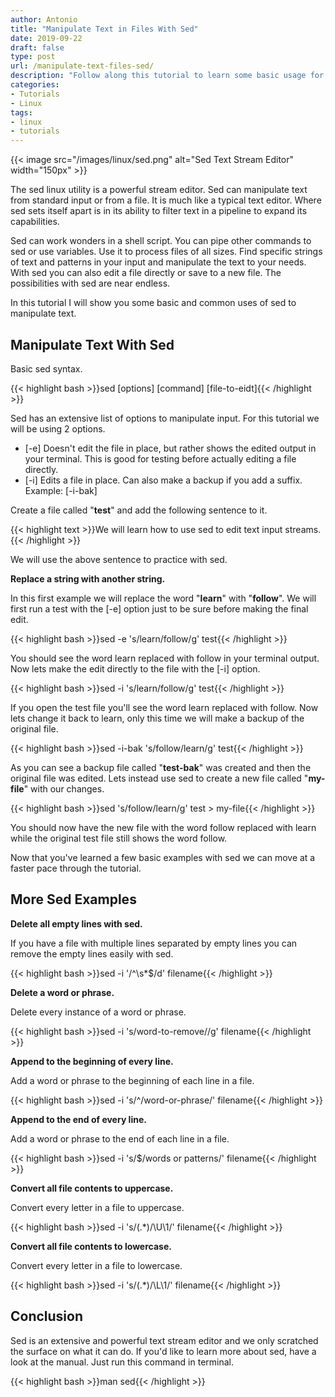 ```yaml
---
author: Antonio
title: "Manipulate Text in Files With Sed"
date: 2019-09-22
draft: false
type: post
url: /manipulate-text-files-sed/
description: "Follow along this tutorial to learn some basic usage for the sed linux command line utility. Learn how to manipulate text in files with sed using robust and powerful options."
categories:
- Tutorials
- Linux
tags:
- linux
- tutorials
---
```


{{< image src="/images/linux/sed.png" alt="Sed Text Stream Editor" width="150px" >}}

The sed linux utility is a powerful stream editor. Sed can manipulate text from standard input or from a file. It is much like a typical text editor. Where sed sets itself apart is in its ability to filter text in a pipeline to expand its capabilities.

<!--more-->

Sed can work wonders in a shell script. You can pipe other commands to sed or use variables. Use it to process files of all sizes. Find specific strings of text and patterns in your input and manipulate the text to your needs. With sed you can also edit a file directly or save to a new file. The possibilities with sed are near endless.

<!--adsense-->

In this tutorial I will show you some basic and common uses of sed to manipulate text.

## **Manipulate Text With Sed**

Basic sed syntax.

{{< highlight bash >}}sed [options] [command] [file-to-eidt]{{< /highlight >}}

Sed has an extensive list of options to manipulate input. For this tutorial we will be using 2 options.

- [-e] Doesn't edit the file in place, but rather shows the edited output in your terminal. This is good for testing before actually editing a file directly.
- [-i] Edits a file in place. Can also make a backup if you add a suffix. Example: [-i-bak]

Create a file called "**test**" and add the following sentence to it.

{{< highlight text >}}We will learn how to use sed to edit text input streams.{{< /highlight >}}

We will use the above sentence to practice with sed.

**Replace a string with another string.**

In this first example we will replace the word "**learn**" with "**follow**". We will first run a test with the [-e] option just to be sure before making the final edit.

{{< highlight bash >}}sed -e 's/learn/follow/g' test{{< /highlight >}}

You should see the word learn replaced with follow in your terminal output. Now lets make the edit directly to the file with the [-i] option.

{{< highlight bash >}}sed -i 's/learn/follow/g' test{{< /highlight >}}

If you open the test file you'll see the word learn replaced with follow. Now lets change it back to learn, only this time we will make a backup of the original file.

{{< highlight bash >}}sed -i-bak 's/follow/learn/g' test{{< /highlight >}}

As you can see a backup file called "**test-bak**" was created and then the original file was edited. Lets instead use sed to create a new file called "**my-file**" with our changes.

{{< highlight bash >}}sed 's/follow/learn/g' test > my-file{{< /highlight >}}

You should now have the new file with the word follow replaced with learn while the original test file still shows the word follow.

<!--adsense-->

Now that you've learned a few basic examples with sed we can move at a faster pace through the tutorial.

## **More Sed Examples**

**Delete all empty lines with sed.**

If you have a file with multiple lines separated by empty lines you can remove the empty lines easily with sed.

{{< highlight bash >}}sed -i '/^\s*$/d' filename{{< /highlight >}}

**Delete a word or phrase.**

Delete every instance of a word or phrase.

{{< highlight bash >}}sed -i 's/word-to-remove//g' filename{{< /highlight >}}

**Append to the beginning of every line.**

Add a word or phrase to the beginning of each line in a file.

{{< highlight bash >}}sed -i 's/^/word-or-phrase/' filename{{< /highlight >}}

**Append to the end of every line.**

Add a word or phrase to the end of each line in a file.

{{< highlight bash >}}sed -i 's/$/words or patterns/' filename{{< /highlight >}}

**Convert all file contents to uppercase.**

Convert every letter in a file to uppercase.

{{< highlight bash >}}sed -i 's/\(.*\)/\U\1/' filename{{< /highlight >}}

**Convert all file contents to lowercase.**

Convert every letter in a file to lowercase.

{{< highlight bash >}}sed -i 's/\(.*\)/\L\1/' filename{{< /highlight >}}

## **Conclusion**

Sed is an extensive and powerful text stream editor and we only scratched the surface on what it can do. If you'd like to learn more about sed, have a look at the manual. Just run this command in terminal.

{{< highlight bash >}}man sed{{< /highlight >}}
